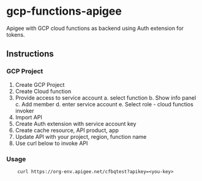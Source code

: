 # gcp-functions-apigee
Apigee with GCP cloud functions as backend using Auth extension for tokens.

## Instructions

### GCP Project
1. Create GCP Project
2. Create Cloud function
3. Provide access to service account
    a. select function
    b. Show info panel
    c. Add member
    d. enter service account
    e. Select role - cloud functios invoker
4. Import API
5. Create Auth extension with service account key
6. Create cache resource, API product, app
7. Update API with your project, region, function name
8. Use curl below to invoke API

### Usage
```
    curl https://org-env.apigee.net/cfbqtest?apikey=<you-key>
```


